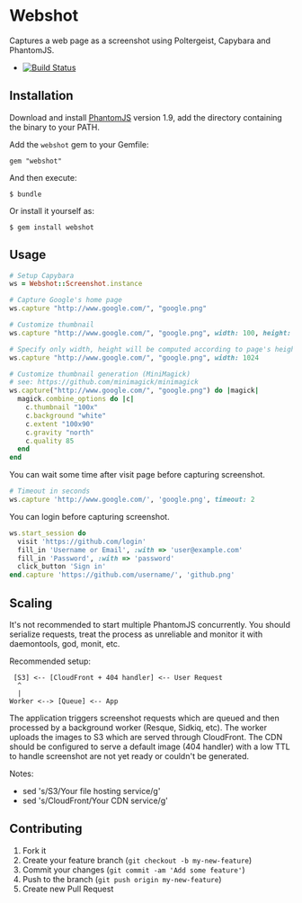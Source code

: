 # Webshot

Captures a web page as a screenshot using Poltergeist, Capybara and PhantomJS.

  - [![Build Status](https://travis-ci.org/vitalie/webshot.svg?branch=master)](https://travis-ci.org/vitalie/webshot)

## Installation

Download and install [PhantomJS](http://phantomjs.org/releases.html) version 1.9,
add the directory containing the binary to your PATH.

Add the `webshot` gem to your Gemfile:

    gem "webshot"

And then execute:

    $ bundle

Or install it yourself as:

    $ gem install webshot

## Usage

```rb
# Setup Capybara
ws = Webshot::Screenshot.instance

# Capture Google's home page
ws.capture "http://www.google.com/", "google.png"

# Customize thumbnail
ws.capture "http://www.google.com/", "google.png", width: 100, height: 90, quality: 85

# Specify only width, height will be computed according to page's height
ws.capture "http://www.google.com/", "google.png", width: 1024

# Customize thumbnail generation (MiniMagick)
# see: https://github.com/minimagick/minimagick
ws.capture("http://www.google.com/", "google.png") do |magick|
  magick.combine_options do |c|
    c.thumbnail "100x"
    c.background "white"
    c.extent "100x90"
    c.gravity "north"
    c.quality 85
  end
end

```

You can wait some time after visit page before capturing screenshot.

```rb
# Timeout in seconds
ws.capture 'http://www.google.com/', 'google.png', timeout: 2

```

You can login before capturing screenshot.

```rb
ws.start_session do
  visit 'https://github.com/login'
  fill_in 'Username or Email', :with => 'user@example.com'
  fill_in 'Password', :with => 'password'
  click_button 'Sign in'
end.capture 'https://github.com/username/', 'github.png'

```

## Scaling

It's not recommended to start multiple PhantomJS concurrently.
You should serialize requests, treat the process as unreliable and
monitor it with daemontools, god, monit, etc.

Recommended setup:

     [S3] <-- [CloudFront + 404 handler] <-- User Request
      ^
      |
    Worker <--> [Queue] <-- App


The application triggers screenshot requests which are queued and
then processed by a background worker (Resque, Sidkiq, etc).
The worker uploads the images to S3 which are served through
CloudFront. The CDN should be configured to serve a default
image (404 handler) with a low TTL to handle screenshot are not
yet ready or couldn't be generated.

Notes:
  - sed 's/S3/Your file hosting service/g'
  - sed 's/CloudFront/Your CDN service/g'

## Contributing

1. Fork it
2. Create your feature branch (`git checkout -b my-new-feature`)
3. Commit your changes (`git commit -am 'Add some feature'`)
4. Push to the branch (`git push origin my-new-feature`)
5. Create new Pull Request
